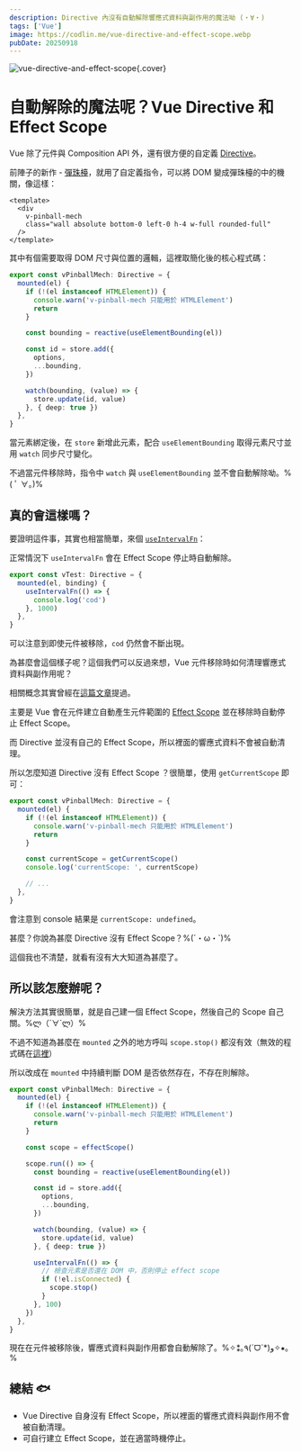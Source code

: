 ```yaml
---
description: Directive 內沒有自動解除響應式資料與副作用的魔法呦 (・∀・)
tags: ['Vue']
image: https://codlin.me/vue-directive-and-effect-scope.webp
pubDate: 20250918
---
```


![vue-directive-and-effect-scope](/vue-directive-and-effect-scope.webp){.cover}

# 自動解除的魔法呢？Vue Directive 和 Effect Scope

Vue 除了元件與 Composition API 外，還有很方便的自定義 [Directive](https://cn.vuejs.org/guide/reusability/custom-directives)。

前陣子的新作 - [彈珠檯](https://chillcomponent.codlin.me/components/util-pinball/)，就用了自定義指令，可以將 DOM 變成彈珠檯的中的機關，像這樣：

```vue
<template>
  <div
    v-pinball-mech
    class="wall absolute bottom-0 left-0 h-4 w-full rounded-full"
  />
</template>
```

其中有個需要取得 DOM 尺寸與位置的邏輯，這裡取簡化後的核心程式碼：

```ts
export const vPinballMech: Directive = {
  mounted(el) {
    if (!(el instanceof HTMLElement)) {
      console.warn('v-pinball-mech 只能用於 HTMLElement')
      return
    }

    const bounding = reactive(useElementBounding(el))

    const id = store.add({
      options,
      ...bounding,
    })

    watch(bounding, (value) => {
      store.update(id, value)
    }, { deep: true })
  },
}
```

當元素綁定後，在 `store` 新增此元素，配合 `useElementBounding` 取得元素尺寸並用 `watch` 同步尺寸變化。

不過當元件移除時，指令中 `watch` 與 `useElementBounding` 並不會自動解除呦。%( ﾟ ∀。)%

## 真的會這樣嗎？

要證明這件事，其實也相當簡單，來個 [`useIntervalFn`](https://vueuse.org/shared/useIntervalFn/)：

正常情況下 `useIntervalFn` 會在 Effect Scope 停止時自動解除。

```ts
export const vTest: Directive = {
  mounted(el, binding) {
    useIntervalFn(() => {
      console.log('cod')
    }, 1000)
  },
}
```

可以注意到即使元件被移除，`cod` 仍然會不斷出現。

為甚麼會這個樣子呢？這個我們可以反過來想，Vue 元件移除時如何清理響應式資料與副作用呢？

相關概念其實曾經在[這篇文章](/blog-vue/vue-watch-may-cause-a-memory-leak)提過。

主要是 Vue 會在元件建立自動產生元件範圍的 [Effect Scope](https://cn.vuejs.org/api/reactivity-advanced#effectscope) 並在移除時自動停止 Effect Scope。

而 Directive 並沒有自己的 Effect Scope，所以裡面的響應式資料不會被自動清理。

所以怎麼知道 Directive 沒有 Effect Scope ？很簡單，使用 `getCurrentScope` 即可：

```ts
export const vPinballMech: Directive = {
  mounted(el) {
    if (!(el instanceof HTMLElement)) {
      console.warn('v-pinball-mech 只能用於 HTMLElement')
      return
    }

    const currentScope = getCurrentScope()
    console.log('currentScope: ', currentScope)

    // ...
  },
}
```

會注意到 console 結果是 `currentScope: undefined`。

甚麼？你說為甚麼 Directive 沒有 Effect Scope？%(´・ω・`)%

這個我也不清楚，就看有沒有大大知道為甚麼了。

## 所以該怎麼辦呢？

解決方法其實很簡單，就是自己建一個 Effect Scope，然後自己的 Scope 自己關。%ლ（´∀`ლ）%

不過不知道為甚麼在 `mounted` 之外的地方呼叫 `scope.stop()` 都沒有效（無效的程式碼在[這裡](https://gitlab.com/side_project/chill-component/-/blob/develop/src/components/util-pinball/v-pinball-mech.ts?ref_type=heads)）

所以改成在 `mounted` 中持續判斷 DOM 是否依然存在，不存在則解除。

```ts
export const vPinballMech: Directive = {
  mounted(el) {
    if (!(el instanceof HTMLElement)) {
      console.warn('v-pinball-mech 只能用於 HTMLElement')
      return
    }

    const scope = effectScope()

    scope.run(() => {
      const bounding = reactive(useElementBounding(el))

      const id = store.add({
        options,
        ...bounding,
      })

      watch(bounding, (value) => {
        store.update(id, value)
      }, { deep: true })

      useIntervalFn(() => {
        // 檢查元素是否還在 DOM 中，否則停止 effect scope
        if (!el.isConnected) {
          scope.stop()
        }
      }, 100)
    })
  },
}
```

現在在元件被移除後，響應式資料與副作用都會自動解除了。%✧⁑｡٩(ˊᗜˋ*)و✧⁕｡%

## 總結 🐟

- Vue Directive 自身沒有 Effect Scope，所以裡面的響應式資料與副作用不會被自動清理。
- 可自行建立 Effect Scope，並在適當時機停止。
